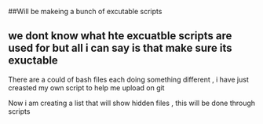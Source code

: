 ##Will be makeing a bunch of excutable scripts 
## we dont know what hte excuatble scripts are used for but all i can say is that make sure its exuctable

There are a could of bash files each doing something different , i have just creasted my own script to help me upload on git 

Now i am creating a list that will show hidden files , this will be done through scripts 
